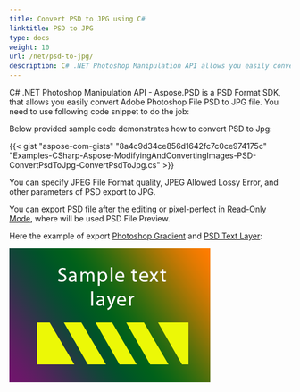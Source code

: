```yaml
---
title: Convert PSD to JPG using C#
linktitle: PSD to JPG
type: docs
weight: 10
url: /net/psd-to-jpg/
description: C# .NET Photoshop Manipulation API allows you easily convert Adobe Photoshop File PSD to JPG file. Please take a look at sample code provided.
---
```


C# .NET Photoshop Manipulation API - Aspose.PSD is a PSD Format SDK, that allows you easily convert Adobe Photoshop File PSD to JPG file. You need to use following code snippet to do the job:

Below provided sample code demonstrates how to convert PSD to Jpg:

{{< gist "aspose-com-gists" "8a4c9d34ce856d1642fc7c0ce974175c" "Examples-CSharp-Aspose-ModifyingAndConvertingImages-PSD-ConvertPsdToJpg-ConvertPsdToJpg.cs" >}}

You can specify JPEG File Format quality, JPEG Allowed Lossy Error, and other parameters of PSD export to JPG.

You can export PSD file after the editing or pixel-perfect in [Read-Only Mode](https://apireference.aspose.com/psd/net/aspose.psd.imageloadoptions/psdloadoptions/properties/readonlymode), where will be used PSD File Preview.

Here the example of export [Photoshop Gradient](/psd/net/support-of-fill-layers/) and [PSD Text Layer](/psd/net/working-with-text-layers/):

![todo:image_alt_text](psd-to-jpg_1.png)
